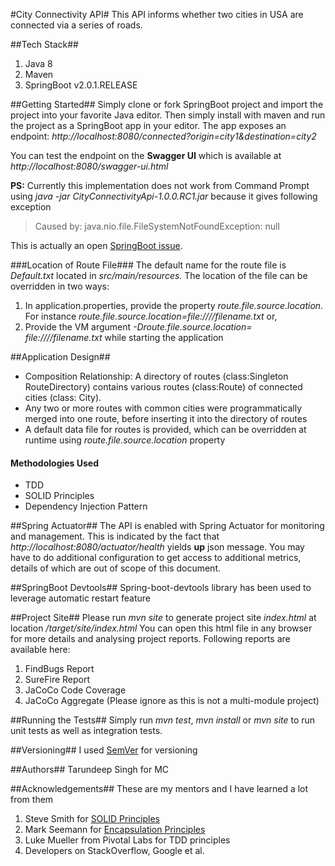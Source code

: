 #City Connectivity API#
This API informs whether two cities in USA are connected via a series of roads. 

##Tech Stack##
1.	Java 8
2.	Maven
3.	SpringBoot v2.0.1.RELEASE


##Getting Started##
Simply clone or fork SpringBoot project and import the project into your favorite Java editor. Then simply install with maven and run the project as a SpringBoot app in your editor.
The app exposes an endpoint: *http://localhost:8080/connected?origin=city1&destination=city2*

You can test the endpoint on the **Swagger UI** which is available at 
*http://localhost:8080/swagger-ui.html*

**PS:**
Currently this implementation does not work from Command Prompt using *java -jar CityConnectivityApi-1.0.0.RC1.jar* because it gives following exception

>Caused by: java.nio.file.FileSystemNotFoundException: null

This is actually an open [SpringBoot issue](https://github.com/spring-projects/spring-boot/issues/7161).

###Location of Route File###
The default name for the route file is *Default.txt* located in *src/main/resources.* 
The location of the file can be overridden in two ways:
1.	In application.properties, provide the property *route.file.source.location*. For instance *route.file.source.location=file:///<location>/filename.txt* or,
2.	Provide the VM argument *-Droute.file.source.location= file:///<location>/filename.txt* while starting the application

##Application Design##
- Composition Relationship: A directory of routes (class:Singleton RouteDirectory) contains various routes (class:Route) of connected cities (class: City).
- Any two or more routes with common cities were programmatically merged into one route, before inserting it into the directory of routes
- A default data file for routes is provided, which can be overridden at runtime using *route.file.source.location* property

#### Methodologies Used ####
- TDD
- SOLID Principles
- Dependency Injection Pattern

##Spring Actuator##
The API is enabled with Spring Actuator for monitoring and management. This is indicated by the fact that 
*http://localhost:8080/actuator/health* yields **up** json message.
You may have to do additional configuration to get access to additional metrics, details of which are out of scope of this document.


##SpringBoot Devtools##
Spring-boot-devtools library has been used to leverage automatic restart feature

##Project Site##
Please run *mvn site* to generate project site *index.html* at location *<your-project-path>/target/site/index.html*
You can open this html file in any browser for more details and analysing project reports.
Following reports are available here:
1. FindBugs Report
2. SureFire Report
3. JaCoCo Code Coverage
4. JaCoCo Aggregate (Please ignore as this is not a multi-module project)

##Running the Tests##
Simply run *mvn test*, *mvn install* or *mvn site* to run unit tests as well as integration tests.

##Versioning##
I used [SemVer](https://semver.org/) for versioning

##Authors##
Tarundeep Singh for MC

##Acknowledgements##
These are my mentors and I have learned a lot from them
1. Steve Smith for [SOLID Principles](https://app.pluralsight.com/library/courses/principles-oo-design)
2. Mark Seemann for [Encapsulation Principles](https://app.pluralsight.com/library/courses/encapsulation-solid/table-of-contents)
3. Luke Mueller from Pivotal Labs for TDD principles
4. Developers on StackOverflow, Google et al.









